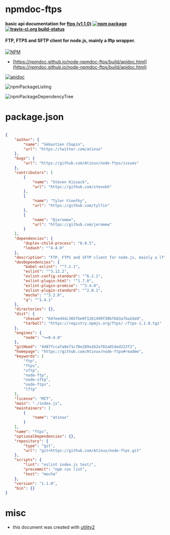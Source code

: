 # npmdoc-ftps

#### basic api documentation for  [ftps (v1.1.0)](https://github.com/Atinux/node-ftps#readme)  [![npm package](https://img.shields.io/npm/v/npmdoc-ftps.svg?style=flat-square)](https://www.npmjs.org/package/npmdoc-ftps) [![travis-ci.org build-status](https://api.travis-ci.org/npmdoc/node-npmdoc-ftps.svg)](https://travis-ci.org/npmdoc/node-npmdoc-ftps)

#### FTP, FTPS and SFTP client for node.js, mainly a lftp wrapper.

[![NPM](https://nodei.co/npm/ftps.png?downloads=true&downloadRank=true&stars=true)](https://www.npmjs.com/package/ftps)

- [https://npmdoc.github.io/node-npmdoc-ftps/build/apidoc.html](https://npmdoc.github.io/node-npmdoc-ftps/build/apidoc.html)

[![apidoc](https://npmdoc.github.io/node-npmdoc-ftps/build/screenCapture.buildCi.browser.%252Ftmp%252Fbuild%252Fapidoc.html.png)](https://npmdoc.github.io/node-npmdoc-ftps/build/apidoc.html)

![npmPackageListing](https://npmdoc.github.io/node-npmdoc-ftps/build/screenCapture.npmPackageListing.svg)

![npmPackageDependencyTree](https://npmdoc.github.io/node-npmdoc-ftps/build/screenCapture.npmPackageDependencyTree.svg)



# package.json

```json

{
    "author": {
        "name": "Sébastien Chopin",
        "url": "https://twitter.com/atinux"
    },
    "bugs": {
        "url": "https://github.com/Atinux/node-ftps/issues"
    },
    "contributors": [
        {
            "name": "Steven Kissack",
            "url": "https://github.com/stevokk"
        },
        {
            "name": "Tyler Finethy",
            "url": "https://github.com/tylfin"
        },
        {
            "name": "@jeromew",
            "url": "https://github.com/jeromew"
        }
    ],
    "dependencies": {
        "duplex-child-process": "0.0.5",
        "lodash": "^4.4.0"
    },
    "description": "FTP, FTPS and SFTP client for node.js, mainly a lftp wrapper.",
    "devDependencies": {
        "babel-eslint": "^7.1.1",
        "eslint": "^3.12.2",
        "eslint-config-standard": "^6.2.1",
        "eslint-plugin-html": "^1.7.0",
        "eslint-plugin-promise": "^3.4.0",
        "eslint-plugin-standard": "^2.0.1",
        "mocha": "^3.2.0",
        "q": "^1.4.1"
    },
    "directories": {},
    "dist": {
        "shasum": "647eed4dc365fbe0f1261499f30bfb83a7ba2da9",
        "tarball": "https://registry.npmjs.org/ftps/-/ftps-1.1.0.tgz"
    },
    "engines": {
        "node": ">=0.4.0"
    },
    "gitHead": "4487fccafa8e71c78e289a162a702a014ed222f2",
    "homepage": "https://github.com/Atinux/node-ftps#readme",
    "keywords": [
        "ftp",
        "ftps",
        "sftp",
        "node-ftp",
        "node-sftp",
        "node-ftps",
        "lftp"
    ],
    "license": "MIT",
    "main": "./index.js",
    "maintainers": [
        {
            "name": "atinux"
        }
    ],
    "name": "ftps",
    "optionalDependencies": {},
    "repository": {
        "type": "git",
        "url": "git+https://github.com/Atinux/node-ftps.git"
    },
    "scripts": {
        "lint": "eslint index.js test/",
        "precommit": "npm run lint",
        "test": "mocha"
    },
    "version": "1.1.0",
    "bin": {}
}
```



# misc
- this document was created with [utility2](https://github.com/kaizhu256/node-utility2)
